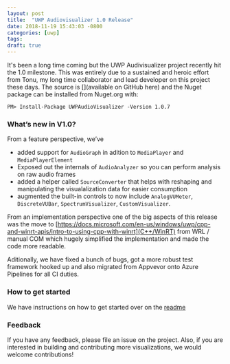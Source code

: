 ```yaml
---
layout: post
title:  "UWP Audiovisualizer 1.0 Release"
date: 2018-11-19 15:43:03 -0800
categories: [uwp]
tags:
draft: true
---
```

It's been a long time coming but the UWP Audivisualizer project recently hit the 1.0 milestone.  This was entirely due to a sustained and heroic effort from Tonu, my long time collaborator and lead developer on this project these days.  The source is [](available on GitHub here) and the Nuget package can be installed from Nuget.org with:

`
PM> Install-Package UWPAudioVisualizer -Version 1.0.7
`

### What’s new in V1.0?
From a feature perspective, we’ve
- added support for `AudioGraph` in adition to `MediaPlayer` and `MediaPlayerElement`
- Exposed out the internals of `AudioAnalyzer` so you can perform analysis on raw audio frames
- added a helper called `SourceConverter` that helps with reshaping and manipulating the visualalization data for easier consumption
- augmented the built-in controls to now include `AnalogVUMeter`, `DiscreteVUBar`, `SpectrumVisualizer`, `CustomVisualizer`.

From an implementation perspective one of the big aspects of this release was the move to [https://docs.microsoft.com/en-us/windows/uwp/cpp-and-winrt-apis/intro-to-using-cpp-with-winrt](C++/WinRT) from WRL / manual COM which hugely simplified the implementation and made the code more readable.

Aditionally, we have fixed a bunch of bugs, got a more robust test framework hooked up and also migrated from Appvevor onto Azure Pipelines for all CI duties.

### How to get started
We have instructions on how to get started over on the [readme]( https://github.com/clarkezone/audiovisualizer)

### Feedback
If you have any feedback, please file an issue on the project.  Also, if you are interested in building and contributing more visualizations, we would welcome contributions!